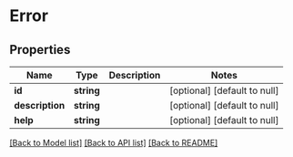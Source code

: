 # Error

## Properties
Name | Type | Description | Notes
------------ | ------------- | ------------- | -------------
**id** | **string** |  | [optional] [default to null]
**description** | **string** |  | [optional] [default to null]
**help** | **string** |  | [optional] [default to null]

[[Back to Model list]](../README.md#documentation-for-models) [[Back to API list]](../README.md#documentation-for-api-endpoints) [[Back to README]](../README.md)


